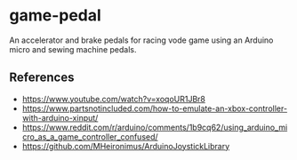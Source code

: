 # game-pedal

An accelerator and brake pedals for racing vode game using an Arduino micro and sewing machine pedals.

## References

  * https://www.youtube.com/watch?v=xoqoUR1JBr8
  * https://www.partsnotincluded.com/how-to-emulate-an-xbox-controller-with-arduino-xinput/
  * https://www.reddit.com/r/arduino/comments/1b9cq62/using_arduino_micro_as_a_game_controller_confused/
  * https://github.com/MHeironimus/ArduinoJoystickLibrary


